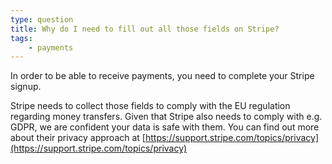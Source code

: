 ```yaml
---
type: question
title: Why do I need to fill out all those fields on Stripe?
tags:
    - payments
---
```


In order to be able to receive payments, you need to complete your Stripe signup. 

Stripe needs to collect those fields to comply with the EU regulation regarding money transfers. Given that Stripe also needs to comply with e.g. GDPR, we are confident your data is safe with them. You can find out more about their privacy approach at [https://support.stripe.com/topics/privacy](https://support.stripe.com/topics/privacy) 
